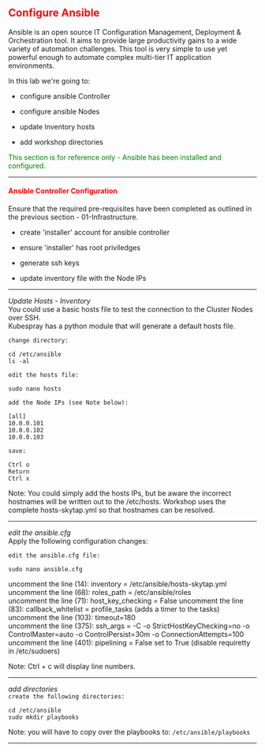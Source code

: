 ## <font color='red'>Configure Ansible</font>
Ansible is an open source IT Configuration Management, Deployment & Orchestration tool. It aims to provide large productivity gains to a wide variety of automation challenges. This tool is very simple to use yet powerful enough to automate complex multi-tier IT application environments. 

In this lab we're going to:
* configure ansible Controller
* configure ansible Nodes

* update Inventory hosts
* add workshop directories

<font color='green'>This section is for reference only - Ansible has been installed and configured.</font>

---

#### <font color='red'>Ansible Controller Configuration</font>
Ensure that the required pre-requisites have been completed as outlined in the previous section - 01-Infrastructure.
* create 'installer' account for ansible controller
* ensure 'installer' has root priviledges

* generate ssh keys

* update inventory file with the Node IPs 

---

<em>Update Hosts - Inventory</em>  
You could use a basic hosts file to test the connection to the Cluster Nodes over SSH.  
Kubespray has a python module that will generate a default hosts file. 


``change directory:``
```
cd /etc/ansible
ls -al
```
``edit the hosts file:``
```
sudo nano hosts
```
``add the Node IPs (see Note below):``
```
[all]
10.0.0.101
10.0.0.102
10.0.0.103
```
``save: `` 
```
Ctrl o
Return 
Ctrl x
```
Note: You could simply add the hosts IPs, but be aware the incorrect hostnames will be written out to the /etc/hosts.  Workshop uses the complete hosts-skytap.yml so that hostnames can be resolved.

---

<em>edit the ansible.cfg</em>  
Apply the following configuration changes:    

``edit the ansible.cfg file:``
```
sudo nano ansible.cfg
```
uncomment the line (14): inventory = /etc/ansible/hosts-skytap.yml  
uncomment the line (68): roles_path = /etc/ansible/roles  
uncomment the line (71): host_key_checking = False
uncomment the line (83): callback_whitelist = profile_tasks (adds a timer to the tasks) 
uncomment the line (103): timeout=180  
uncomment the line (375): ssh_args = -C -o StrictHostKeyChecking=no -o ControlMaster=auto -o ControlPersist=30m -o ConnectionAttempts=100  
uncomment the line (401): pipelining = False  set to True (disable requiretty in /etc/sudoers) 

Note: Ctrl + c will display line numbers.

---

<em>add directories</em>  
``create the following directories:``
```
cd /etc/ansible
sudo mkdir playbooks
```
Note: you will have to copy over the playbooks to: ``/etc/ansible/playbooks``
            
---